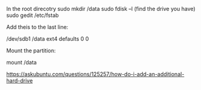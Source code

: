 
In the root direcotry 
  sudo mkdir /data 
  sudo fdisk –l (find the drive you have) 
  sudo gedit /etc/fstab 

Add theis to the last line: 


  /dev/sdb1 /data ext4 defaults 0 0 


Mount the partition: 


mount /data 


 


https://askubuntu.com/questions/125257/how-do-i-add-an-additional-hard-drive 
